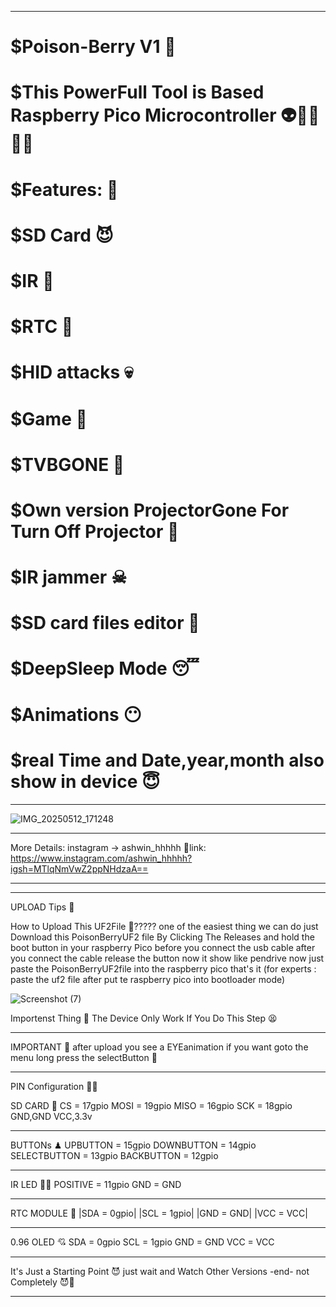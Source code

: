_____________________________________________________________________
# $Poison-Berry V1 🐋
# $This PowerFull Tool is Based Raspberry Pico Microcontroller 👽🐱‍👓🐱‍🏍
# $Features: 🤑
# $SD Card 😈
# $IR 👹
# $RTC 👺
# $HID attacks 💀
# $Game 🥶
# $TVBGONE 🥵
# $Own version ProjectorGone For Turn Off Projector 👾
# $IR jammer ☠
# $SD card files editor 👻
# $DeepSleep Mode 😴
# $Animations 😶
# $real Time and Date,year,month also show in device 😇
_______________________________________________________________________
![IMG_20250512_171248](https://github.com/user-attachments/assets/b766bbdc-9257-45e4-90f7-e662d7c0eda3)
________________________________________________________________________
More Details: instagram -> ashwin_hhhhh
🔗link: https://www.instagram.com/ashwin_hhhhh?igsh=MTlqNmVwZ2ppNHdzaA==
________________________________________________________________________
________________________________
UPLOAD Tips 🤗

How to Upload This UF2File 🤔????? 
one of the easiest thing we can do 
just Download this PoisonBerryUF2 file By Clicking The Releases and hold the boot button in your raspberry Pico before you connect the usb cable after you connect the cable release the button  now it show like pendrive now just paste the PoisonBerryUF2file into the raspberry pico that's it 
(for experts : paste the uf2 file after put te raspberry pico into bootloader mode)

![Screenshot (7)](https://github.com/user-attachments/assets/c47301ac-52c3-4ae8-a133-e647b7a6a19b)

Importenst Thing 🌟
The Device Only Work If You Do This Step 😫
________________________________
IMPORTANT 🌟
after upload you see a EYEanimation if you want goto the menu long press the selectButton 🖤
_______________________________
PIN Configuration 🐱‍👤

SD CARD 🤠 
CS = 17gpio
MOSI = 19gpio
MISO = 16gpio
SCK = 18gpio
GND,GND
VCC,3.3v
_________________________________
BUTTONs ♟
UPBUTTON = 15gpio
DOWNBUTTON = 14gpio
SELECTBUTTON = 13gpio
BACKBUTTON = 12gpio
_________________________________
IR LED  🏴‍☠️
POSITIVE = 11gpio
GND = GND
_________________________________
RTC MODULE 🧭
|SDA = 0gpio|
|SCL = 1gpio|
|GND = GND|
|VCC = VCC|
_________________________________             
0.96 OLED 💘
SDA = 0gpio
SCL = 1gpio
GND = GND
VCC = VCC
________________________________
It's Just a Starting Point 😈
just wait and Watch Other Versions 
-end- 
not Completely 😈🤫
________________________________
